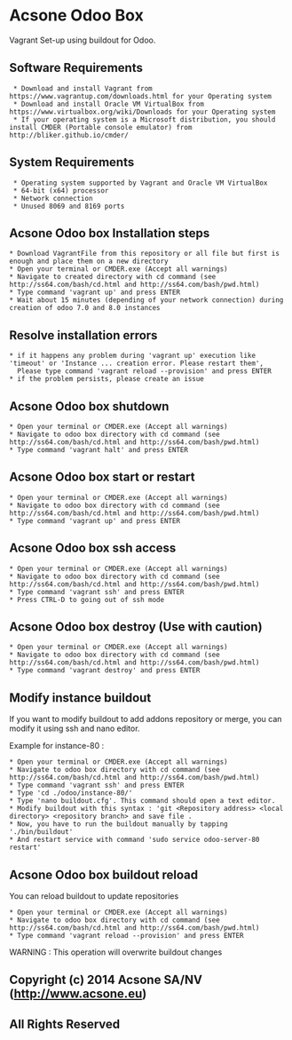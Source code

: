 Acsone Odoo Box
=======================

Vagrant Set-up using buildout for Odoo.

Software Requirements
---------------------

     * Download and install Vagrant from https://www.vagrantup.com/downloads.html for your Operating system
	 * Download and install Oracle VM VirtualBox from https://www.virtualbox.org/wiki/Downloads for your Operating system
	 * If your operating system is a Microsoft distribution, you should install CMDER (Portable console emulator) from http://bliker.github.io/cmder/
	 
System Requirements
-------------------
	 * Operating system supported by Vagrant and Oracle VM VirtualBox
	 * 64-bit (x64) processor
	 * Network connection 
	 * Unused 8069 and 8169 ports
	 
Acsone Odoo box Installation steps
------------------

	* Download VagrantFile from this repository or all file but first is enough and place them on a new directory
	* Open your terminal or CMDER.exe (Accept all warnings)
	* Navigate to created directory with cd command (see http://ss64.com/bash/cd.html and http://ss64.com/bash/pwd.html)
	* Type command 'vagrant up' and press ENTER
	* Wait about 15 minutes (depending of your network connection) during creation of odoo 7.0 and 8.0 instances

Resolve installation errors
--------------

    * if it happens any problem during 'vagrant up' execution like 'timeout' or 'Instance ... creation error. Please restart them',
	  Please type command 'vagrant reload --provision' and press ENTER
	* if the problem persists, please create an issue
	
Acsone Odoo box shutdown
------------------------

    * Open your terminal or CMDER.exe (Accept all warnings)
	* Navigate to odoo box directory with cd command (see http://ss64.com/bash/cd.html and http://ss64.com/bash/pwd.html)
	* Type command 'vagrant halt' and press ENTER
	
Acsone Odoo box start or restart
------------------------

    * Open your terminal or CMDER.exe (Accept all warnings)
	* Navigate to odoo box directory with cd command (see http://ss64.com/bash/cd.html and http://ss64.com/bash/pwd.html)
	* Type command 'vagrant up' and press ENTER

Acsone Odoo box ssh access
------------------------

    * Open your terminal or CMDER.exe (Accept all warnings)
	* Navigate to odoo box directory with cd command (see http://ss64.com/bash/cd.html and http://ss64.com/bash/pwd.html)
	* Type command 'vagrant ssh' and press ENTER
	* Press CTRL-D to going out of ssh mode
	
Acsone Odoo box destroy (Use with caution)
------------------------

    * Open your terminal or CMDER.exe (Accept all warnings)
	* Navigate to odoo box directory with cd command (see http://ss64.com/bash/cd.html and http://ss64.com/bash/pwd.html)
	* Type command 'vagrant destroy' and press ENTER
	
Modify instance buildout
------------------------

If you want to modify buildout to add addons repository or merge, you can modify it using ssh and nano editor.

Example for instance-80 :

	* Open your terminal or CMDER.exe (Accept all warnings)
	* Navigate to odoo box directory with cd command (see http://ss64.com/bash/cd.html and http://ss64.com/bash/pwd.html)
	* Type command 'vagrant ssh' and press ENTER
	* Type 'cd ./odoo/instance-80/'
	* Type 'nano buildout.cfg'. This command should open a text editor.
	* Modify buildout with this syntax : 'git <Repository address> <local directory> <repository branch> and save file .
	* Now, you have to run the buildout manually by tapping './bin/buildout'
	* And restart service with command 'sudo service odoo-server-80 restart'

Acsone Odoo box buildout reload
------------------------

You can reload buildout to update repositories

    * Open your terminal or CMDER.exe (Accept all warnings)
	* Navigate to odoo box directory with cd command (see http://ss64.com/bash/cd.html and http://ss64.com/bash/pwd.html)
	* Type command 'vagrant reload --provision' and press ENTER

WARNING : This operation will overwrite buildout changes



Copyright (c) 2014 Acsone SA/NV (http://www.acsone.eu)
-------------------------------------------------------
All Rights Reserved
-----------------------------------------------------
	
